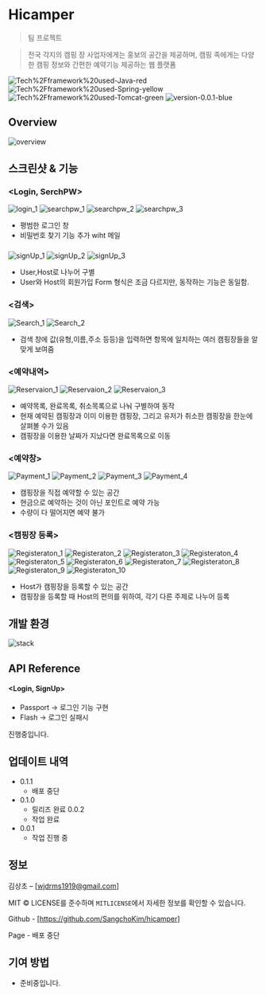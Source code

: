 # Hicamper

> 팀 프로젝트

> 전국 각지의 캠핑 장 사업자에게는 홍보의 공간을 제공하며, 캠핑 족에게는 다양한 캠핑 정보와 간편한 예약기능 제공하는 웹 플랫폼

![Tech%2Fframework%20used-Java-red](https://img.shields.io/badge/Tech%2Fframework%20used-Java-red.svg)
![Tech%2Fframework%20used-Spring-yellow](https://img.shields.io/badge/Tech%2Fframework%20used-Spring-yellow.svg)
![Tech%2Fframework%20used-Tomcat-green](https://img.shields.io/badge/Tech%2Fframework%20used-Tomcat-green.svg)
![version-0.0.1-blue](https://img.shields.io/badge/version-0.0.1-blue)

## Overview
![overview](https://user-images.githubusercontent.com/36231361/65935266-7e116b00-e453-11e9-825c-fe882cbd34ec.png)

## 스크린샷 & 기능 

### <Login, SerchPW>

![login_1](https://user-images.githubusercontent.com/36231361/65952293-a1044500-e47c-11e9-939b-f60f326ab65e.png)
![searchpw_1](https://user-images.githubusercontent.com/36231361/65936165-a353a880-e456-11e9-8ea7-edf64c268125.png)
![searchpw_2](https://user-images.githubusercontent.com/36231361/65936166-a353a880-e456-11e9-84a0-b460c4242b92.png)
![searchpw_3](https://user-images.githubusercontent.com/36231361/65936167-a3ec3f00-e456-11e9-9295-8b998ba75c2e.png)

- 평범한 로그인 창  
- 비밀번호 찾기 기능 추가 wiht 메일

### <SignUp>
 
![signUp_1](https://user-images.githubusercontent.com/36231361/65952827-ad3cd200-e47d-11e9-8bd8-0bf712ba1bb7.png)
![signUp_2](https://user-images.githubusercontent.com/36231361/65952825-aca43b80-e47d-11e9-9146-e2046cad818c.png)
![signUp_3](https://user-images.githubusercontent.com/36231361/65952826-ad3cd200-e47d-11e9-924c-390aeacc82fa.png)

- User,Host로 나누어 구별  
- User와 Host의 회원가입 Form 형식은 조금 다르지만, 동작하는 기능은 동일함.

### <검색>

![Search_1](https://user-images.githubusercontent.com/36231361/65953210-77e4b400-e47e-11e9-93b3-0c276bcb8339.png) 
![Search_2](https://user-images.githubusercontent.com/36231361/65953209-77e4b400-e47e-11e9-97fb-008e049074bd.png)

- 검색 창에 값(유형,이름,주소 등등)을 입력하면 항목에 일치하는 여러 캠핑장들을 알맞게 보여줌

### <예약내역> 
 
![Reservaion_1](https://user-images.githubusercontent.com/36231361/65954183-74eac300-e480-11e9-95de-193423ecc6a7.png)
![Reservaion_2](https://user-images.githubusercontent.com/36231361/65954184-74eac300-e480-11e9-8117-576eee611b52.png)
![Reservaion_3](https://user-images.githubusercontent.com/36231361/65954185-74eac300-e480-11e9-8273-3514a05b79c9.png)

- 예약목록, 완료목록, 취소목록으로 나눠 구별하여 동작  
- 현재 예약된 캠핑장과 이미 이용한 캠핑장, 그리고 유저가 취소한 캠핑장을 한눈에 살펴볼 수가 있음
- 캠핑장을 이용한 날짜가 지났다면 완료목록으로 이동

### <예약창>

![Payment_1](https://user-images.githubusercontent.com/36231361/65955168-7cab6700-e482-11e9-9597-5107e10c3671.png) 
![Payment_2](https://user-images.githubusercontent.com/36231361/65955164-7c12d080-e482-11e9-8e0c-ae1c20ea6e3a.png)
![Payment_3](https://user-images.githubusercontent.com/36231361/65955165-7c12d080-e482-11e9-958c-53c2d47e7eab.png)
![Payment_4](https://user-images.githubusercontent.com/36231361/65955166-7cab6700-e482-11e9-9246-868975f7a161.png)

- 캠핑장을 직접 예약할 수 있는 공간  
- 현금으로 예약하는 것이 아닌 포인트로 예약 가능
- 수량이 다 떨어지면 예약 불가

### <캠핑장 등록>

![Registeraton_1](https://user-images.githubusercontent.com/36231361/65955880-19bacf80-e484-11e9-977f-c17525e965b6.png)
![Registeraton_2](https://user-images.githubusercontent.com/36231361/65955881-19bacf80-e484-11e9-8362-ecae1c2302a9.png)
![Registeraton_3](https://user-images.githubusercontent.com/36231361/65955882-19bacf80-e484-11e9-9ac2-605036c26e70.png)
![Registeraton_4](https://user-images.githubusercontent.com/36231361/65955883-1a536600-e484-11e9-8e9a-27c512f8d0fe.png)
![Registeraton_5](https://user-images.githubusercontent.com/36231361/65955884-1a536600-e484-11e9-81fe-4ecf6bc1a4fc.png)
![Registeraton_6](https://user-images.githubusercontent.com/36231361/65955885-1a536600-e484-11e9-8655-5441dde509f0.png)
![Registeraton_7](https://user-images.githubusercontent.com/36231361/65955887-1aebfc80-e484-11e9-87f7-a011ce0afb1a.png)
![Registeraton_8](https://user-images.githubusercontent.com/36231361/65955888-1aebfc80-e484-11e9-83d4-c1a6bc33b651.png)
![Registeraton_9](https://user-images.githubusercontent.com/36231361/65955889-1aebfc80-e484-11e9-8e0b-2fa1cf3ad015.png)
![Registeraton_10](https://user-images.githubusercontent.com/36231361/65955879-19223900-e484-11e9-8b36-9a2cacc44588.png)

- Host가 캠핑장을 등록할 수 있는 공간  
- 캠핑장을 등록할 때 Host의 편의를 위하여, 각기 다른 주제로 나누어 등록

## 개발 환경 
![stack](https://user-images.githubusercontent.com/36231361/65936016-042eb100-e456-11e9-8007-c0b0e6eb57a4.png)

## API Reference

#### <Login, SignUp>
- Passport -> 로그인 기능 구현
- Flash -> 로그인 실패시

진행중입니다.
 
## 업데이트 내역

* 0.1.1
    * 배포 중단
* 0.1.0
    * 릴리즈 완료
 0.0.2
    * 작업 완료    
* 0.0.1
    * 작업 진행 중

## 정보

김상초 – [wjdrms1919@gmail.com] 

MIT © LICENSE를 준수하며 ``MITLICENSE``에서 자세한 정보를 확인할 수 있습니다.

Github - [https://github.com/SangchoKim/hicamper]

Page - 배포 중단

## 기여 방법

- 준비중입니다. 
